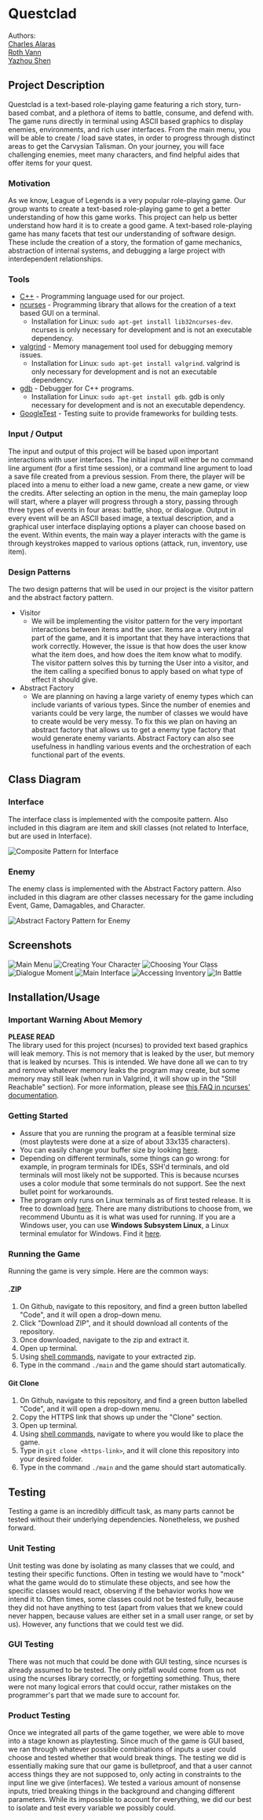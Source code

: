 # Questclad
 
 Authors:  
 [Charles Alaras](https://github.com/charlesalaras)  
 [Roth Vann](https://github.com/swampape)  
 [Yazhou Shen](https://github.com/yazhoushenphillip)

## Project Description
 Questclad is a text-based role-playing game featuring a rich story, turn-based combat, and a plethora of items to battle, consume, and defend with. The game runs directly in terminal using ASCII based graphics to display enemies, environments, and rich user interfaces. From the main menu, you will be able to create / load save states, in order to progress through distinct areas  to get the Carvysian Talisman. On your journey, you will face challenging enemies, meet many characters, and find helpful aides that offer items for your quest.  
### Motivation
 As we know, League of Legends is a very popular role-playing game. Our group wants to create a text-based role-playing game to get a better understanding of how this game works. This project can help us better understand how hard it is to create a good game. A text-based role-playing game has many facets that test our understanding of software design. These include the creation of a story, the formation of game mechanics, abstraction of internal systems, and debugging a large project with interdependent relationships.  
  
### Tools
 * [C++](https://www.cplusplus.com/) - Programming language used for our project.
 * [ncurses](https://invisible-island.net/ncurses/announce.html) - Programming library that allows for the creation of a text based GUI on a terminal.  
    * Installation for Linux: `sudo apt-get install lib32ncurses-dev`. ncurses is only necessary for development and is not an executable dependency.  
 * [valgrind](https://valgrind.org/) - Memory management tool used for debugging memory issues.  
    * Installation for Linux: `sudo apt-get install valgrind`. valgrind is only necessary for development and is not an executable dependency.  
 * [gdb](https://www.gnu.org/software/gdb/) - Debugger for C++ programs.  
    * Installation for Linux: `sudo apt-get install gdb`. gdb is only necessary for development and is not an executable dependency.  
 * [GoogleTest](https://github.com/google/googletest) - Testing suite to provide frameworks for building tests.  
  
### Input / Output
The input and output of this project will be based upon important interactions with user interfaces. The initial input will either be no command line argument (for a first time session), or a command line argument to load a save file created from a previous session. From there, the player will be placed into a menu to either load a new game, create a new game, or view the credits. After selecting an option in the menu, the main gameplay loop will start, where a player will progress through a story, passing through three types of events in four areas: battle, shop, or dialogue. Output in every event will be an ASCII based image, a textual description, and a graphical user interface displaying options a player can choose based on the event. Within events, the main way a player interacts with the game is through keystrokes mapped to various options (attack, run, inventory, use item).  
  
### Design Patterns
The two design patterns that will be used in our project is the visitor pattern and the abstract factory pattern.  

  * Visitor
    * We will be implementing the visitor pattern for the very important interactions between items and the user. Items are a very integral part of the game, and it is important that they have interactions that work correctly. However, the issue is that how does the user know what the item does, and how does the item know what to modify. The visitor pattern solves this by turning the User into a visitor, and the item calling a specified bonus to apply based on what type of effect it should give.
 * Abstract Factory
    * We are planning on having a large variety of enemy types which can include variants of various types. Since the number of enemies and variants could be very large, the number of classes we would have to create would be very messy. To fix this we plan on having an abstract factory that allows us to get a enemy type factory that would generate enemy variants. Abstract Factory can also see usefulness in handling various events and the orchestration of each functional part of the events.

## Class Diagram
### Interface
The interface class is implemented with the composite pattern. Also included in this diagram are item and skill classes (not related to Interface, but are used in Interface).

![Composite Pattern for Interface](img/InterfaceOMTFinal.png)

### Enemy
The enemy class is implemented with the Abstract Factory pattern. Also included in this diagram are other classes necessary for the game including Event, Game, Damagables, and Character.

![Abstract Factory Pattern for Enemy](img/PhaseII.png)

 ## Screenshots
![Main Menu](img/Screenshot1.PNG)
![Creating Your Character](img/Screenshot2.PNG)
![Choosing Your Class](img/Screenshot3.PNG)
![Dialogue Moment](img/Screenshot4.PNG)
![Main Interface](img/Screenshot5.PNG)
![Accessing Inventory](img/Screenshot6.PNG)
![In Battle](img/Screenshot7.PNG)
 ## Installation/Usage
 ### Important Warning About Memory
 **PLEASE READ**  
 The library used for this project (ncurses) to provided text based graphics will leak memory. This is not memory that is leaked by the user, but memory that is leaked by ncurses. This is intended. We have done all we can to try and remove whatever memory leaks the program may create, but some memory may still leak (when run in Valgrind, it will show up in the "Still Reachable" section). For more information, please see [this FAQ in ncurses' documentation](https://invisible-island.net/ncurses/ncurses.faq.html#config_leaks).
 ### Getting Started
 - Assure that you are running the program at a feasible terminal size (most playtests were done at a size of about 33x135 characters).
 - You can easily change your buffer size by looking [here](https://www.google.com/?q=increase+terminal+buffer+size).
 - Depending on different terminals, some things can go wrong: for example, in program terminals for IDEs, SSH'd terminals, and old terminals will most likely not be supported. This is because ncurses uses a color module that some terminals do not support. See the next bullet point for workarounds.
 - The program only runs on Linux terminals as of first tested release. It is free to download [here](https://www.linux.org/). There are many distributions to choose from, we recommend Ubuntu as it is what was used for running. If you are a Windows user, you can use **Windows Subsystem Linux**, a Linux terminal emulator for Windows. Find it [here](https://docs.microsoft.com/en-us/windows/wsl/install-win10).
 ### Running the Game
 Running the game is very simple. Here are the common ways:
 #### .ZIP
 1. On Github, navigate to this repository, and find a green button labelled "Code", and it will open a drop-down menu.
 2. Click "Download ZIP", and it should download all contents of the repository.
 3. Once downloaded, navigate to the zip and extract it.
 4. Open up terminal.
 5. Using [shell commands](https://www.geeksforgeeks.org/basic-shell-commands-in-linux/), navigate to your extracted zip.
 6. Type in the command `./main` and the game should start automatically.
 #### Git Clone
 1. On Github, navigate to this repository, and find a green button labelled "Code", and it will open a drop-down menu.
 2. Copy the HTTPS link that shows up under the "Clone" section.
 3. Open up terminal.
 4. Using [shell commands](https://www.geeksforgeeks.org/basic-shell-commands-in-linux/), navigate to where you would like to place the game.
 5. Type in `git clone <https-link>`, and it will clone this repository into your desired folder.
 6. Type in the command `./main` and the game should start automatically.
 ## Testing
 Testing a game is an incredibly difficult task, as many parts cannot be tested without their underlying dependencies. Nonetheless, we pushed forward.
 ### Unit Testing
 Unit testing was done by isolating as many classes that we could, and testing their specific functions. Often in testing we would have to "mock" what the game would do to stimulate these objects, and see how the specific classes would react, observing if the behavior works how we intend it to. Often times, some classes could not be tested fully, because they did not have anything to test (apart from values that we knew could never happen, because values are either set in a small user range, or set by us). However, any functions that we could test we did.
 ### GUI Testing
 There was not much that could be done with GUI testing, since ncurses is already assumed to be tested. The only pitfall would come from us not using the ncurses library correctly, or forgetting something. Thus, there were not many logical errors that could occur, rather mistakes on the programmer's part that we made sure to account for.
 ### Product Testing
 Once we integrated all parts of the game together, we were able to move into a stage known as playtesting. Since much of the game is GUI based, we ran through whatever possible combinations of inputs a user could choose and tested whether that would break things. The testing we did is essentially making sure that our game is bulletproof, and that a user cannot access things they are not supposed to, only acting in constraints to the input line we give (interfaces). We tested a various amount of nonsense inputs, tried breaking things in the background and changing different parameters. While its impossible to account for everything, we did our best to isolate and test every variable we possibly could.
